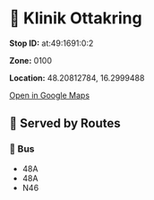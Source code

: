 # 🚉 Klinik Ottakring


**Stop ID:** at:49:1691:0:2

**Zone:** 0100

**Location:** 48.20812784, 16.2999488

[Open in Google Maps](https://www.google.com/maps?q=48.20812784,16.2999488)

## 🚆 Served by Routes

### 🚌 Bus
- 48A
- 48A
- N46